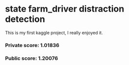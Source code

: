 # state farm_driver distraction detection
This is my first kaggle project,  I really enjoyed it.



### Private score: 1.01836
### Public score: 1.20076
